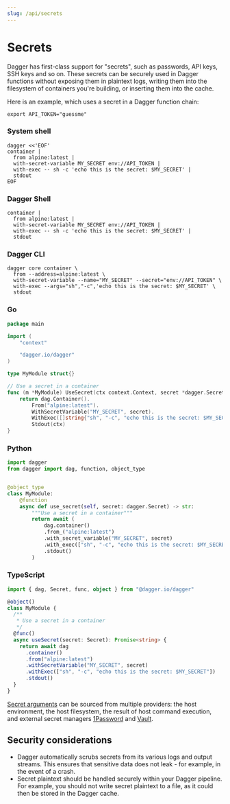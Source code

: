 ```yaml
---
slug: /api/secrets
---
```


# Secrets

Dagger has first-class support for "secrets", such as passwords, API keys, SSH keys and so on. These secrets can be securely used in Dagger functions without exposing them in plaintext logs, writing them into the filesystem of containers you're building, or inserting them into the cache.

Here is an example, which uses a secret in a Dagger function chain:

```shell
export API_TOKEN="guessme"
```

### System shell
```shell
dagger <<'EOF'
container |
  from alpine:latest |
  with-secret-variable MY_SECRET env://API_TOKEN |
  with-exec -- sh -c 'echo this is the secret: $MY_SECRET' |
  stdout
EOF
```

### Dagger Shell
```shell title="First type 'dagger' for interactive mode."
container |
  from alpine:latest |
  with-secret-variable MY_SECRET env://API_TOKEN |
  with-exec -- sh -c 'echo this is the secret: $MY_SECRET' |
  stdout
```

### Dagger CLI
```shell
dagger core container \
  from --address=alpine:latest \
  with-secret-variable --name="MY_SECRET" --secret="env://API_TOKEN" \
  with-exec --args="sh","-c",'echo this is the secret: $MY_SECRET' \
  stdout
```

### Go
```go
package main

import (
	"context"

	"dagger.io/dagger"
)

type MyModule struct{}

// Use a secret in a container
func (m *MyModule) UseSecret(ctx context.Context, secret *dagger.Secret) (string, error) {
	return dag.Container().
		From("alpine:latest").
		WithSecretVariable("MY_SECRET", secret).
		WithExec([]string{"sh", "-c", "echo this is the secret: $MY_SECRET"}).
		Stdout(ctx)
}

```

### Python
```python
import dagger
from dagger import dag, function, object_type


@object_type
class MyModule:
    @function
    async def use_secret(self, secret: dagger.Secret) -> str:
        """Use a secret in a container"""
        return await (
            dag.container()
            .from_("alpine:latest")
            .with_secret_variable("MY_SECRET", secret)
            .with_exec(["sh", "-c", "echo this is the secret: $MY_SECRET"])
            .stdout()
        )

```

### TypeScript
```typescript
import { dag, Secret, func, object } from "@dagger.io/dagger"

@object()
class MyModule {
  /**
   * Use a secret in a container
   */
  @func()
  async useSecret(secret: Secret): Promise<string> {
    return await dag
      .container()
      .from("alpine:latest")
      .withSecretVariable("MY_SECRET", secret)
      .withExec(["sh", "-c", "echo this is the secret: $MY_SECRET"])
      .stdout()
  }
}

```

[Secret arguments](./arguments.md#secret-arguments) can be sourced from multiple providers: the host environment, the host filesystem, the result of host command execution, and external secret managers [1Password](https://1password.com/) and [Vault](https://www.hashicorp.com/products/vault).

## Security considerations

- Dagger automatically scrubs secrets from its various logs and output streams. This ensures that sensitive data does not leak - for example, in the event of a crash.
- Secret plaintext should be handled securely within your Dagger pipeline. For example, you should not write secret plaintext to a file, as it could then be stored in the Dagger cache.